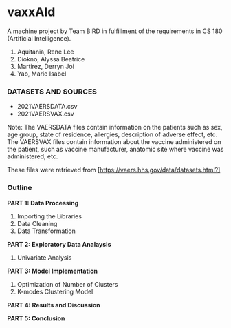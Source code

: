 # vaxxAId

A machine project by Team BIRD in fulfillment of the requirements in CS 180 (Artificial Intelligence).

1. Aquitania, Rene Lee
2. Diokno, Alyssa Beatrice
3. Martirez, Derryn Joi
4. Yao, Marie Isabel

### DATASETS AND SOURCES
- 2021VAERSDATA.csv
- 2021VAERSVAX.csv

Note: The VAERSDATA files contain information on the patients such as sex, age group, state of residence, allergies, description of adverse effect, etc. The VAERSVAX files contain information about the vaccine administered on the patient, such as vaccine manufacturer, anatomic site where vaccine was administered, etc.

These files were retrieved from [https://vaers.hhs.gov/data/datasets.html?] 


### Outline

**PART 1: Data Processing**

1. Importing the Libraries
2. Data Cleaning
3. Data Transformation

**PART 2: Exploratory Data Analaysis**

1. Univariate Analysis

**PART 3: Model Implementation**

1. Optimization of Number of Clusters
2. K-modes Clustering Model

**PART 4: Results and Discussion**

**PART 5: Conclusion**
